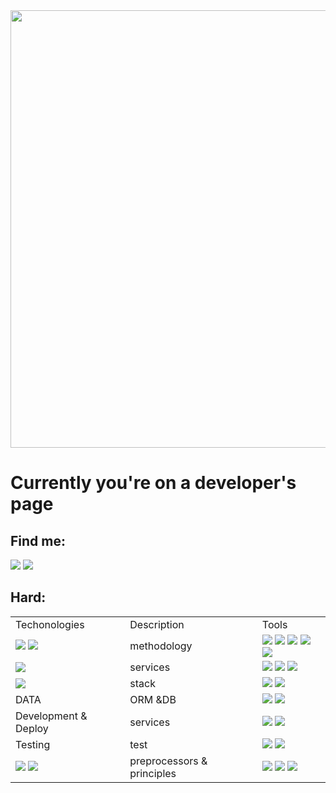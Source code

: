 <img src="https://github.com/Anmol-Baranwal/Cool-GIFs-For-GitHub/assets/74038190/8aa99f6c-267d-4977-9cd3-1a4c11675863" width="700"/>
<div>
<h1>Currently you're on a developer's page</h1>
<h2>Find me:</h2>
<div class = 'contacts'>
<a class = 'link' href="mailto:koltun.anatoly@gmail.com"><img src="https://img.shields.io/badge/Gmail-20232A?style=for-the-badge&logo=gmail"/></a>
         <a class ='link' href="https://t.me/AnatolyKoltun"><img src="https://img.shields.io/badge/Telegram-20232A?style=for-the-badge&logo=telegram" marginleft="100"/></a>
</div>
<h2>Hard:</h2>
</div>
<div class ='table'>
<table class="iksweb">
	<tbody>
		<tr>
			<td>Techonologies</td>
			<td>Description</td>
			<td>Tools</td>
		</tr>
		<tr>
			<td><img src = 'https://img.shields.io/badge/JavaScript-20232A?style=for-the-badge&logo=javascript'/>
         <img src = 'https://img.shields.io/badge/TypeScript-20232A?style=for-the-badge&logo=typescript'/>
         </td>
			<td>methodology</td>
			<td>
         <img src = 'https://img.shields.io/badge/mvc-20232A?style=for-the-badge'/>
         <img src = 'https://img.shields.io/badge/dom-20232A?style=for-the-badge'/>
         <img src = 'https://img.shields.io/badge/ajax-20232A?style=for-the-badge'/>
         <img src = 'https://img.shields.io/badge/solid-20232A?style=for-the-badge'/>
         <img src = 'https://img.shields.io/badge/oop-20232A?style=for-the-badge'/>
         </td>
		</tr>
		<tr>
			<td>
         <img src = 'https://img.shields.io/badge/React-20232A?style=for-the-badge&logo=react'/>
         </td>
			<td>services</td>
			<td>
         <img src = 'https://img.shields.io/badge/React_Router-20232A?style=for-the-badge&logo=react-router'/>
         <img src = 'https://img.shields.io/badge/Redux-20232A?style=for-the-badge&logo=redux&logoColor=7749BD'/>
         <img src = 'https://img.shields.io/badge/ReactQuery-20232A?style=for-the-badge&logo=reactquery'/>
         </td>
		</tr>
		<tr>
			<td><img src = 'https://img.shields.io/badge/node.js-20232A?style=for-the-badge&logo=node.js'/></td>
			<td>stack</td>
			<td>
         <img src = 'https://img.shields.io/badge/express.js-20232A?style=for-the-badge&logo=express'/>
         <img src = 'https://img.shields.io/badge/npm-20232A?style=for-the-badge&logo=npm'/>
         </td>
		</tr>
		<tr>
			<td>DATA</td>
			<td>ORM &DB</td>
			<td>
         <img src = 'https://img.shields.io/badge/postgresql-20232A?style=for-the-badge&logo=postgresql'/>
         <img src = 'https://img.shields.io/badge/Sequelize-20232A?style=for-the-badge&logo=Sequelize'/>
         </td>
		</tr>
		<tr>
			<td>Development & Deploy</td>
			<td>services</td>
			<td>
         <img src = 'https://img.shields.io/badge/github-20232A?style=for-the-badge&logo=github'/>
	 <img src = 'https://img.shields.io/badge/git-20232A?style=for-the-badge&logo=git'/>
         </td>
		</tr>
		<tr>
			<td>Testing</td>
			<td>test</td>
			<td>
         <img src = 'https://img.shields.io/badge/-jest-20232A?style=for-the-badge&logo=jest&logoColor=brown'/>
         <img src = 'https://img.shields.io/badge/eslint-20232A?style=for-the-badge&logo=eslint&logoColor=7C7CEA'/>
         </td>
		</tr>
		<tr>
			<td>
         <img src = 'https://img.shields.io/badge/HTML5-20232A?style=for-the-badge&logo=html5'/>
         <img src = 'https://img.shields.io/badge/CSS3-20232A?style=for-the-badge&logo=css3&logoColor=369AD6'/>
         </td>
			<td>preprocessors & principles</td>
			<td>
         <img src = 'https://img.shields.io/badge/Sass-20232A?style=for-the-badge&logo=sass'/>
         <img src = 'https://img.shields.io/badge/figma-20232A?style=for-the-badge&logo=figma'/>
         <img src = 'https://img.shields.io/badge/Bootstrap-20232A?style=for-the-badge&logo=bootstrap'/>
         </td>
		</tr>
	</tbody>
</table>
</div>
